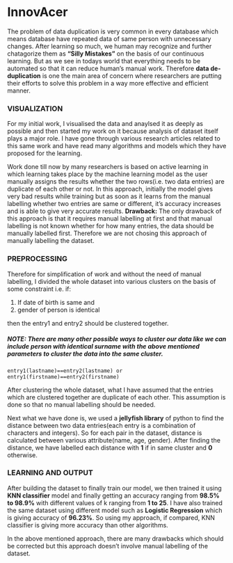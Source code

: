 # InnovAcer

The problem of data duplication is very common in every database which means database have repeated data of same person with unnecessary changes. After learning so much, we human may recognize and further chatagorize them as **“Silly Mistakes”** on the basis of our continuous learning. But as we see in todays world that everything needs to be automated so that it can reduce human’s manual work. Therefore **data de-duplication** is one the main area of concern where researchers are putting their efforts to solve this problem in a way more effective and efficient manner.

### VISUALIZATION
For my initial work, I visualised the data and anaylsed it as deeply as possible and then started my work on it because analysis of dataset itself plays a major role. I have gone through various research articles related to this same work and have read many algorithms and models which they have proposed for the learning.

Work done till now by many researchers is based on active learning in which learning takes place by the machine learning model as the user manually assigns the results whether the two rows(i.e. two data entries) are duplicate of each other or not. In this approach, initially the model gives very bad results while training but as soon as it learns from the manual labelling whether two entries are same or different, it’s accuracy increases and is able to give very accurate results. 
**Drawback:** The only drawback of this approach is that it requires manual labelling at first and that manual labelling is not known whether for how many entries, the data should be manually labelled first.
Therefore we are not chosing this approach of manually labelling the dataset.

### PREPROCESSING
Therefore for simplification of work and without the need of manual labelling, I divided the whole dataset into various clusters on the basis of some constraint i.e. if:
1) If date of birth is same and
2) gender of person is identical

then the entry1 and entry2 should be clustered together. 

##### NOTE: There are many other possible ways to cluster our data like we can include person with identical surname with the above mentioned parameters to cluster the data into the same cluster.
		
	entry1(lastname)==entry2(lastname) or entry1(firstname)==entry2(firstname)

After clustering the whole dataset, what I have assumed that the entries which are clustered together are duplicate of each other. This assumption is done so that no manual labelling should be needed. 

Next what we have done is, we used a **jellyfish library** of python to find the distance between two data entries(each entry is a combination of characters and integers). So for each pair in the dataset, distance is calculated between various attribute(name, age, gender). After finding the distance, we have labelled each distance with **1** if in same cluster and **0** otherwise. 

### LEARNING AND OUTPUT
After building the dataset to finally train our model, we then trained it using **KNN classifier** model and finally getting an accuracy ranging from **98.5% to 98.9%** with different values of k ranging from **1 to 25**.
I have also trained the same dataset using different model such as **Logistic Regression** which is giving accuracy of **96.23%**. 
So using my approach, if compared, KNN classifier is giving more accuracy than other algorithms.

In the above mentioned approach, there are many drawbacks which should be corrected but this approach doesn’t involve manual labelling of the dataset.


